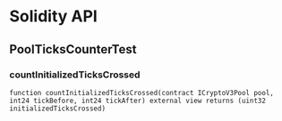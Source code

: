 # Solidity API

## PoolTicksCounterTest

### countInitializedTicksCrossed

```solidity
function countInitializedTicksCrossed(contract ICryptoV3Pool pool, int24 tickBefore, int24 tickAfter) external view returns (uint32 initializedTicksCrossed)
```

